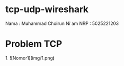 # tcp-udp-wireshark

Nama : Muhammad Choirun Ni'am
NRP : 5025221203

<h1>Problem TCP</h1>
1.
![Nomor1](img/1.png)



